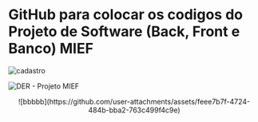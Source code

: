 <h1><b>GitHub para colocar os codigos do Projeto de Software (Back, Front e Banco) MIEF</b></h1>

![cadastro](https://github.com/user-attachments/assets/503c8469-0d85-47de-a47e-fbcda1619cd3)

![DER - Projeto MIEF](https://github.com/user-attachments/assets/a39bbeae-d593-4c97-b0a2-47c7e29ef92b)


<center>![bbbbb](https://github.com/user-attachments/assets/feee7b7f-4724-484b-bba2-763c499f4c9e)</center>
